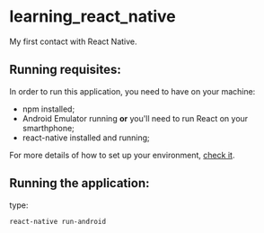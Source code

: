 # learning_react_native
My first contact with React Native.


## Running requisites:

In order to run this application, you need to have on your machine:

- npm installed;
- Android Emulator running **or** you'll need to run React on your smarthphone;
- react-native installed and running;

For more details of how to set up your environment, [check it](https://reactnativecode.com/installing-react-native-windows-tutorial/). 



## Running the application:

type:

    react-native run-android 
 
 
 
